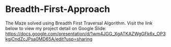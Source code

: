# Breadth-First-Approach
The Maze solved using Breadth First Traversal Algorithm.
Visit the link below to view my project detail on Google Slide:
https://docs.google.com/presentation/d/1wm4JGG_XgATKAZWgGFk6x_OP3kgjCndZcJPsa0MD65A/edit?usp=sharing
